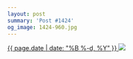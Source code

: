 ```yaml
---
layout: post
summary: 'Post #1424'
og_image: 1424-960.jpg
---
```


<p>
 <time>
  <a href="/1424">
   {{ page.date | date: "%B %-d, %Y" }}
  </a>
 </time>
 <a href="/1424">
  <img data-taken="8/3/2021" sizes="(min-width: 700px) 50vw, calc(100vw - 2rem)" src="{{ site.assets_url }}/1424-480.jpg" srcset="{{ site.assets_url }}/1424-240.jpg 240w, {{ site.assets_url }}/1424-480.jpg 480w, {{ site.assets_url }}/1424-720.jpg 720w, {{ site.assets_url }}/1424-960.jpg 960w"/>
 </a>
</p>
